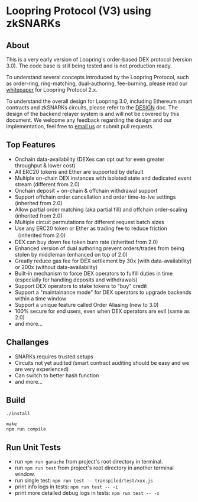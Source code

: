 # Loopring Protocol (V3) using zkSNARKs

## About
This is a very early version of Loopring's order-based DEX protocol (version 3.0). The code base is still being tested and is not production ready.

To understand several concepts introduced by the Loopring Protocol, such as order-ring, ring-matching, dual-authoring, fee-burning, please read our [whitepaper](https://loopring.org/resources/en_whitepaper.pdf) for Loopring Protocol 2.x.

To understand the overall design for Loopring 3.0, including Ethereum smart contracts and zkSNARKs circuits, please refer to the [DESIGN](https://github.com/Loopring/protocols/blob/master/packages/loopring_v3/DESIGN.md) doc. The design of the backend relayer system is and will not be covered by this document. We welcome any feedback regarding the design and our implementation, feel free to [email us](mailto:daniel@loopringlorg) or submit pull requests.

## Top Features

- Onchain data-availability (DEXes can opt out for even greater throughput & lower cost)
- All ERC20 tokens and Ether are supported by default
- Multiple on-chain DEX instances with isolated state and dedicated event stream (different from 2.0)
- Onchain deposit + on-chain & offchain withdrawal support
- Support offchain order cancellation and order time-to-lve settings (inherited from 2.0)
- Allow partial order matching (aka partial fill) and offchain order-scaling (inherited from 2.0)
- Multiple circuit permutations for different request batch sizes
- Use any ERC20 token or Ether as trading fee to reduce friction（inherited from 2.0)
- DEX can buy down fee token burn rate (inherited from 2.0)
- Enhanced version of dual authoring prevent orders/trades from being stolen by middleman (enhanced on top of 2.0)
- Greatly reduce gas fee for DEX settlement by 30x (with data-availability) or 200x (without data-availability)
- Built-in mechanism to force DEX operators to fulfill duties in time (especially for handling deposits and withdrawals)
- Support DEX operators to stake tokens to "buy" credit
- Support a "maintainance mode" for DEX operators to upgrade backends within a time window
- Support a unique feature called Order Aliasing (new to 3.0)
- 100% secure for end users, even when DEX operators are evil (same as 2.0)
- and more...

## Challanges

- SNARKs requires trusted setups
- Circuits not yet audited (smart contract auditing should be easy and we are very experienced)
- Can switch to better hash function
- and more...

## Build

```
./install

make
npm run compile
```

## Run Unit Tests
* run `npm run ganache` from project's root directory in terminal.
* run `npm run test` from project's root directory in another terminal window.
* run single test: `npm run test -- transpiled/test/xxx.js`
* print info logs in tests: `npm run test -- -i`
* print more detailed debug logs in tests: `npm run test -- -x`

